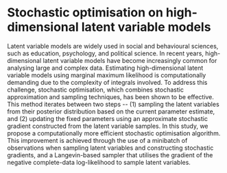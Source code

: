 # Stochastic optimisation on high-dimensional latent variable models

Latent variable models are widely used in social and behavioural sciences, such as education, psychology, and political science. In recent years, high-dimensional latent variable models have become increasingly common for analysing large and complex data. Estimating high-dimensional latent variable models using marginal maximum likelihood is computationally demanding due to the complexity of integrals involved. To address this challenge, stochastic optimisation, which combines stochastic approximation and sampling techniques, has been shown to be effective. This method iterates between two steps -- (1) sampling the latent variables from their posterior distribution based on the current parameter estimate, and (2) updating the fixed parameters using an approximate stochastic gradient constructed from the latent variable samples. In this study, we propose a computationally more efficient stochastic optimisation algorithm. This improvement is achieved through the use of a minibatch of observations when sampling latent variables and constructing stochastic gradients, and a Langevin-based sampler that utilises the gradient of the negative complete-data log-likelihood to sample latent variables.